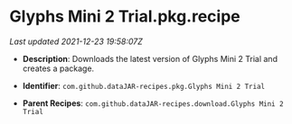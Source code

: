 # Glyphs Mini 2 Trial.pkg.recipe

_Last updated 2021-12-23 19:58:07Z_

- **Description**: Downloads the latest version of Glyphs Mini 2 Trial and creates a package.

- **Identifier**: `com.github.dataJAR-recipes.pkg.Glyphs Mini 2 Trial`

- **Parent Recipes**: `com.github.dataJAR-recipes.download.Glyphs Mini 2 Trial`